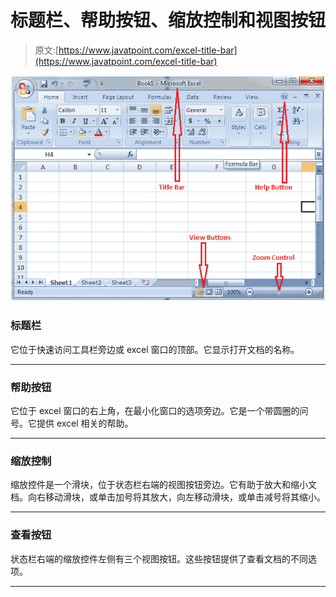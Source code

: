 # 标题栏、帮助按钮、缩放控制和视图按钮

> 原文:[https://www.javatpoint.com/excel-title-bar](https://www.javatpoint.com/excel-title-bar)

![Title Bar, Help Button, Zoom Control and View Buttons in excel](img/a8bbd7f77cf866b2024a199c566dc862.png)

### 标题栏

它位于快速访问工具栏旁边或 excel 窗口的顶部。它显示打开文档的名称。

* * *

### 帮助按钮

它位于 excel 窗口的右上角，在最小化窗口的选项旁边。它是一个带圆圈的问号。它提供 excel 相关的帮助。

* * *

### 缩放控制

缩放控件是一个滑块，位于状态栏右端的视图按钮旁边。它有助于放大和缩小文档。向右移动滑块，或单击加号将其放大，向左移动滑块，或单击减号将其缩小。

* * *

### 查看按钮

状态栏右端的缩放控件左侧有三个视图按钮。这些按钮提供了查看文档的不同选项。

* * *
